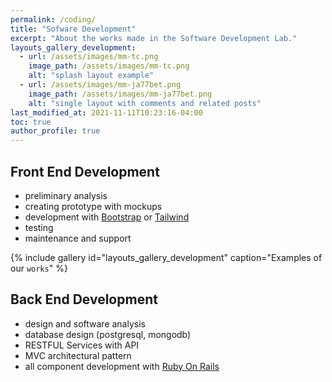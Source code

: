 ```yaml
---
permalink: /coding/
title: "Sofware Development"
excerpt: "About the works made in the Software Development Lab."
layouts_gallery_development:
  - url: /assets/images/mm-tc.png
    image_path: /assets/images/mm-tc.png
    alt: "splash layout example"
  - url: /assets/images/mm-ja77bet.png
    image_path: /assets/images/mm-ja77bet.png
    alt: "single layout with comments and related posts"
last_modified_at: 2021-11-11T10:23:16-04:00
toc: true
author_profile: true
---
```


## Front End Development

- preliminary analysis
- creating prototype with mockups
- development with [Bootstrap](https://getbootstrap.com/) or [Tailwind](https://tailwindcss.com/)
- testing 
- maintenance and support 

{% include gallery id="layouts_gallery_development" caption="Examples of our `works`" %}

## Back End Development

- design and software analysis
- database design (postgresql, mongodb)
- RESTFUL Services with API
- MVC architectural pattern
- all component development with [Ruby On Rails](https://rubyonrails.org/)